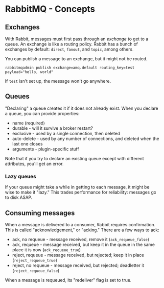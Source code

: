 # RabbitMQ - Concepts

## Exchanges

With Rabbit, messages must first pass through an _exchange_ to get to a queue.
An exchange is like a routing policy. Rabbit has a bunch of exchanges by default:
`direct`, `fanout`, and `topic`, among others.

You can publish a message to an exchange, but it might not be routed.

```
rabbitmqadmin publish exchange=amq.default routing_key=test payload="hello, world"
```

If `test` isn't set up, the message won't go anywhere.

## Queues

"Declaring" a queue creates it if it does not already exist. When you declare a 
queue, you can provide properties:

- name (required)
- durable - will it survive a broker restart?
- exclusive - used by a single connection, then deleted
- auto-delete - used by any number of connections, and deleted when the last one closes
- arguments - plugin-specific stuff

Note that if you try to declare an existing queue except with different attributes,
you'll get an error.

### Lazy queues

If your queue might take a while in getting to each message, it might be wise to make
it "lazy." This trades performance for reliability: messages go to disk ASAP.

## Consuming messages

When a message is delivered to a consumer, Rabbit requires confirmation. This is called
"acknowledgement," or "acking." There are a few ways to ack:

- ack, no requeue - message received, remove it (`ack_requeue_false`)
- ack, requeue - message received, but keep it in the queue in the same place it is now (`ack_requeue_true`)
- reject, requeue - message received, but rejected; keep it in place (`reject_requeue_true`)
- reject, no requeue - message received, but rejected; deadletter it (`reject_requeue_false`)

When a message is requeued, its "redeliver" flag is set to true.

